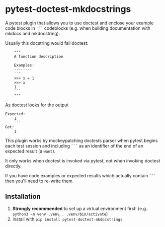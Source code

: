 # pytest-doctest-mkdocstrings

A pytest plugin that allows you to use doctest and enclose your example code blocks in ` ``` ` codeblocks (e.g. when building documentation with mkdocs and mkdocstring).

Usually this docstring would fail doctest:

```
    """
    A function description

    Examples:
    --------
    ```
    >>> x = 1
    >>> x
    1
    ```
    """
```

As doctest looks for the output
```
Expected:
    1
    ```
Got:
    1
```

This plugin works by mockeypatching doctests parser when pytest begins each test session and including ` ``` ` as an identifier of the end of an expected result (a `want`).

It only works when doctest is invoked via pytest, not when invoking doctest directly.

If you have code examples or expected results which actually contain ` ``` ` then you'll need to re-write them.

## Installation

1. **Strongly recommended** to set up a virtual environment first! (e.g.. `python3 -m venv .venv`, `. .venv/bin/activate`)
1. Install with `pip install pytest-doctest-mkdocstrings`
